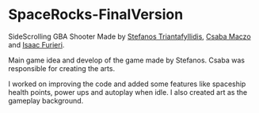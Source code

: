 # SpaceRocks-FinalVersion
SideScrolling GBA Shooter Made by [Stefanos Triantafyllidis](https://github.com/ExStefenGR), [Csaba Maczo](https://github.com/MrMacso) and [Isaac Furieri](https://github.com/isaacfurieri/).

Main game idea and develop of the game made by Stefanos.
Csaba was responsible for creating the arts.

I worked on improving the code and added some features like spaceship health points, power ups and autoplay when idle.
I also created art as the gameplay background.
